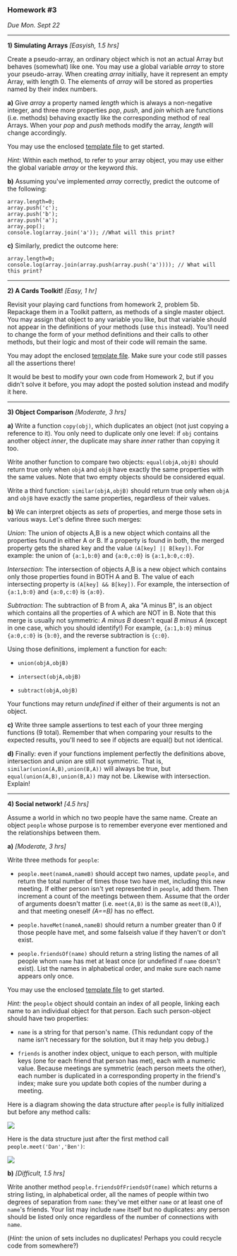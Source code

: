 ### Homework #3

_Due Mon. Sept 22_

---

**1)  Simulating Arrays** _[Easyish, 1.5 hrs]_

Create a pseudo-array, an ordinary object which is not an actual Array but behaves
(somewhat) like one.  You may use a global variable _array_ to store
your pseudo-array.
When creating _array_ initially, have it represent an empty Array, with length 0.
The elements of _array_ will be stored as properties named by their index numbers.

**a)**  Give _array_ a property named _length_ which is always a
non-negative integer, and three more properties _pop_, _push_, and
_join_ which are functions (i.e. methods) behaving exactly like the
corresponding method of real Arrays.  When your _pop_ and _push_ methods modify the array, _length_ will change accordingly.

You may use the enclosed [template file](pseudo-array-template.js) to get started.

_Hint:_ Within each method, to refer to your array object, you may use either the global variable _array_ or the keyword _this_.

**b)**  Assuming you've implemented _array_ correctly, predict the outcome
of the following:
```
array.length=0;
array.push('c');
array.push('b');
array.push('a');
array.pop();
console.log(array.join('a')); //What will this print?
```

**c)**  Similarly, predict the outcome here:
```
array.length=0;
console.log(array.join(array.push(array.push('a')))); // What will this print?
```

---

**2)  A Cards Toolkit!**  _[Easy, 1 hr]_

Revisit your playing card functions from homework 2, problem 5b.  Repackage them in a Toolkit pattern, as methods of a single master object.  You may assign that object to any variable you like, but that variable should not appear in the definitions of your methods (use `this` instead).  You'll need to change the form of your method definitions and their calls to other methods, but their logic and most of their code will remain the same.

You may adopt the enclosed [template file](cards2-template.js).  Make sure your code still passes all the assertions there!

It would be best to modify your own code from Homework 2, but if you didn't solve it before, you may adopt the posted solution instead and modify it here.

---

**3)  Object Comparison** _[Moderate, 3 hrs]_

**a)**
Write a function `copy(obj)`, which duplicates an object (not just copying a reference to it).  You only need to duplicate only one level: if `obj` contains another object _inner_, the duplicate may share _inner_ rather than copying it too.

Write another function to compare two objects:
`equal(objA,objB)` should return true only when `objA` and `objB` have exactly the same properties with the same values.  Note that two empty objects should be considered equal.

Write a third function:
`similar(objA,objB)` should return true only when `objA` and `objB` have exactly the same properties, regardless of their values.

**b)**
We can interpret objects as _sets_ of properties, and merge those sets in various ways.  Let's define three such merges:

*Union*: The union of objects A,B is a new object which contains all the properties found in either A or B.  If a property is found in both, the merged property gets the shared key and the value `(A[key] || B[key])`.
For example: the union of `{a:1,b:0}` and `{a:0,c:0}` is `{a:1,b:0,c:0}`.

*Intersection*: The intersection of objects A,B is a new object which contains only those properties found in BOTH A and B.  The value of each intersecting property is `(A[key] && B[key])`.
For example, the intersection of `{a:1,b:0}` and `{a:0,c:0}` is `{a:0}`.

*Subtraction*: The subtraction of B from A, aka "A minus B", is an object which contains all the properties of A which are NOT in B.  Note that this merge is usually not symmetric: _A minus B_ doesn't equal _B minus A_ (except in one case, which you should identify!)
For example, `{a:1,b:0}` minus `{a:0,c:0}` is `{b:0}`, and the reverse subtraction is `{c:0}`.

Using those definitions, implement a function for each:

* `union(objA,objB)`

* `intersect(objA,objB)`

* `subtract(objA,objB)`

Your functions may return _undefined_ if either of their arguments is not an object.

**c)**
Write three sample assertions to test each of your three merging functions (9 total).
Remember that when comparing your results to the expected results, you'll need to see if objects are equal() but not identical.

**d)**
Finally: even if your functions implement perfectly the definitions above, 
intersection and union are still not symmetric.  That is, `similar(union(A,B),union(B,A))` will always be true, but `equal(union(A,B),union(B,A))` may not be.  Likewise with intersection.  Explain!

---

**4) Social network!** _[4.5 hrs]_

Assume a world in which no two people have the same name.
Create an object `people` whose purpose is to remember everyone ever mentioned and the relationships between them.

**a)** _[Moderate, 3 hrs]_

Write three methods for `people`:

* `people.meet(nameA,nameB)` should accept two names, update `people`, and return the total number of times those two have met, including this new meeting.
If either person isn't yet represented in `people`, add them.
Then increment a count of the meetings between them.
Assume that the order of arguments doesn't matter (i.e. `meet(A,B)` is the same as `meet(B,A)`), and that meeting oneself _(A==B)_ has no effect.

* `people.haveMet(nameA,nameB)` should return a number greater than 0 if those people have met, and some falseish value if they haven't or don't exist.

* `people.friendsOf(name)` should return a string listing the names of all people whom `name` has met at least once (or undefined if `name` doesn't exist).   List the names in alphabetical order, and make sure each name appears only once.

You may use the enclosed [template file](social-network-template.js) to get started.

_Hint:_ the `people` object should contain an index of all people, linking each name to an individual object for that person.  Each such person-object should have two properties:

* `name` is a string for that person's name.  (This redundant copy of the name isn't necessary for the solution, but it may help you debug.)

* `friends` is another index object, unique to each person, with multiple keys (one for each friend that person has met), each with a numeric value.  Because meetings are symmetric (each person meets the other), each number is duplicated in a corresponding property in the friend's index; make sure you update both copies of the number during a meeting.

Here is a diagram showing the data structure after `people` is fully initialized but before any method calls:

![](http://portlandcodeschool.github.io/jse-fall14-3/social-network1.svg)

Here is the data structure just after the first method call `people.meet('Dan','Ben')`:

![](http://portlandcodeschool.github.io/jse-fall14-3/social-network2.svg)

**b)** _[Difficult, 1.5 hrs]_

Write another method `people.friendsOfFriendsOf(name)` which returns a string listing, in alphabetical order, all the names of people within two degrees of separation from `name`: they've met either `name` or at least one of `name`'s friends.
Your list may include `name` itself but no duplicates: any person should be listed only once regardless of the number of connections with `name`.

(_Hint:_ the union of sets includes no duplicates!  Perhaps you could recycle code from somewhere?)


